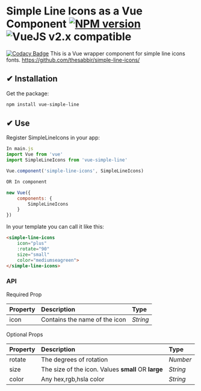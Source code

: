 # Simple Line Icons as a Vue Component [![NPM version](https://img.shields.io/npm/v/vue-form-generator.svg)](https://www.npmjs.com/package/vue-form-generator) ![VueJS v2.x compatible](https://img.shields.io/badge/vue%202.x-compatible-green.svg)
[![Codacy Badge](https://api.codacy.com/project/badge/Grade/d20a7f2f330049e582f6c58a63133012)](https://www.codacy.com/app/nkoik/simplelineicons?utm_source=github.com&amp;utm_medium=referral&amp;utm_content=nkoik/simplelineicons&amp;utm_campaign=Badge_Grade)
This is a Vue wrapper component for simple line icons fonts.
https://github.com/thesabbir/simple-line-icons/


## ✔ Installation

Get the package:
```bash
npm install vue-simple-line
```

## ✔ Use

Register SimpleLineIcons in your app:
```js
In main.js
import Vue from 'vue'
import SimpleLineIcons from 'vue-simple-line'

Vue.component('simple-line-icons', SimpleLineIcons)

OR In component

new Vue({
    components: {
        SimpleLineIcons
    }
})
```

In your template you can call it like this:

```html
<simple-line-icons
	icon="plus"
	:rotate="90"
	size="small"
	color="mediumseagreen">
</simple-line-icons>
```
### API

Required Prop

| Property | Description | Type
|:--|:--|:--|
| icon | Contains the name of the icon | <i>String</i> |

Optional Props

| Property | Description | Type
|:--|:--|:--|
| rotate | The degrees of rotation | <i>Number</i> |
| size | The size of the icon. Values <b>small</b> OR <b>large</b> | <i>String</i> |
| color | Any hex,rgb,hsla color | <i>String</i> |

